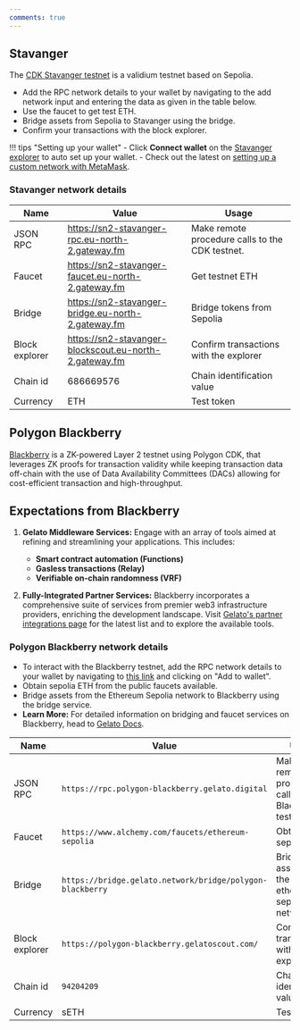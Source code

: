 ```yaml
---
comments: true
---
```


## Stavanger

The [CDK Stavanger testnet](https://polygon.technology/cdk-stavanger-testnet) is a validium testnet based on Sepolia.

- Add the RPC network details to your wallet by navigating to the add network input and entering the data as given in the table below.
- Use the faucet to get test ETH.
- Bridge assets from Sepolia to Stavanger using the bridge.
- Confirm your transactions with the block explorer.

!!! tips "Setting up your wallet"
    - Click **Connect wallet** on the [Stavanger explorer](https://sn2-stavanger-blockscout.eu-north-2.gateway.fm/) to auto set up your wallet.
    - Check out the latest on [setting up a custom network with MetaMask](https://support.metamask.io/hc/en-us/articles/360043227612-How-to-add-a-custom-network-RPC).

### Stavanger network details

| Name           | Value                                                  | Usage                                           |
| -------------- | ------------------------------------------------------ | ----------------------------------------------- |
| JSON RPC       | https://sn2-stavanger-rpc.eu-north-2.gateway.fm        | Make remote procedure calls to the CDK testnet. |
| Faucet         | https://sn2-stavanger-faucet.eu-north-2.gateway.fm     | Get testnet ETH                                 |
| Bridge         | https://sn2-stavanger-bridge.eu-north-2.gateway.fm     | Bridge tokens from Sepolia                      |
| Block explorer | https://sn2-stavanger-blockscout.eu-north-2.gateway.fm | Confirm transactions with the explorer          |
| Chain id       | 686669576                                              | Chain identification value                      |
| Currency       | ETH                                                    | Test token                                      |

## Polygon Blackberry

[Blackberry](https://raas.gelato.network/rollups/details/public/polygon-blackberry) is a ZK-powered Layer 2 testnet using Polygon CDK, that leverages ZK proofs for transaction validity while keeping transaction data off-chain with the use of Data Availability Committees (DACs) allowing for cost-efficient transaction and high-throughput.

## Expectations from Blackberry

1. **Gelato Middleware Services:** Engage with an array of tools aimed at refining and streamlining your applications. This includes:

   - **Smart contract automation (Functions)**
   - **Gasless transactions (Relay)**
   - **Verifiable on-chain randomness (VRF)**

2. **Fully-Integrated Partner Services:** Blackberry incorporates a comprehensive suite of services from premier web3 infrastructure providers, enriching the development landscape. Visit [Gelato's partner integrations page](https://raas.gelato.network/public-testnets) for the latest list and to explore the available tools.

### Polygon Blackberry network details

- To interact with the Blackberry testnet, add the RPC network details to your wallet by navigating to [this link](https://raas.gelato.network/rollups/details/public/polygon-blackberry) and clicking on "Add to wallet".
- Obtain sepolia ETH from the public faucets available.
- Bridge assets from the Ethereum Sepolia network to Blackberry using the bridge service.
- **Learn More:** For detailed information on bridging and faucet services on Blackberry, head to [Gelato Docs](https://docs.gelato.network/rollup-public-testnet/faucets-and-bridging).

| Name           | Value                                                     | Usage                                                  |
| -------------- | --------------------------------------------------------- | ------------------------------------------------------ |
| JSON RPC       | `https://rpc.polygon-blackberry.gelato.digital`           | Make remote procedure calls to the Blackberry testnet. |
| Faucet         | `https://www.alchemy.com/faucets/ethereum-sepolia`        | Obtain sepolia ETH                                     |
| Bridge         | `https://bridge.gelato.network/bridge/polygon-blackberry` | Bridge assets from the ethereum sepolia network        |
| Block explorer | `https://polygon-blackberry.gelatoscout.com/`             | Confirm transactions with the explorer                 |
| Chain id       | `94204209`                                                | Chain identification value                             |
| Currency       | sETH                                                      | Test token                                             |
